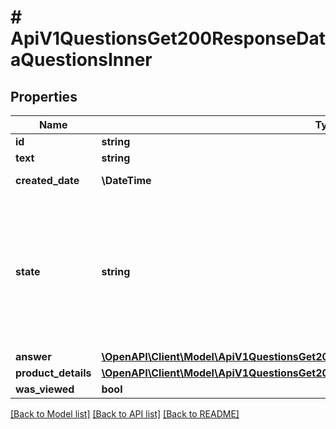 # # ApiV1QuestionsGet200ResponseDataQuestionsInner

## Properties

Name | Type | Description | Notes
------------ | ------------- | ------------- | -------------
**id** | **string** | id вопроса | [optional]
**text** | **string** | Текст вопроса | [optional]
**created_date** | **\DateTime** | Дата и время создания вопроса | [optional]
**state** | **string** | &lt;dt&gt;Статус вопроса:&lt;/dt&gt; &lt;dd&gt;&#x60;none&#x60; - вопрос отклонён продавцом (такой вопрос не отображается на портале покупателей)&lt;/dd&gt; &lt;dd&gt;&#x60;wbRu&#x60; - ответ предоставлен, вопрос отображается на сайте покупателей&lt;/dd&gt; &lt;dd&gt;&#x60;suppliersPortalSynch&#x60; - новый вопрос&lt;/dd&gt; | [optional]
**answer** | [**\OpenAPI\Client\Model\ApiV1QuestionsGet200ResponseDataQuestionsInnerAnswer**](ApiV1QuestionsGet200ResponseDataQuestionsInnerAnswer.md) |  | [optional]
**product_details** | [**\OpenAPI\Client\Model\ApiV1QuestionsGet200ResponseDataQuestionsInnerProductDetails**](ApiV1QuestionsGet200ResponseDataQuestionsInnerProductDetails.md) |  | [optional]
**was_viewed** | **bool** | Просмотрен ли вопрос | [optional]

[[Back to Model list]](../../README.md#models) [[Back to API list]](../../README.md#endpoints) [[Back to README]](../../README.md)
